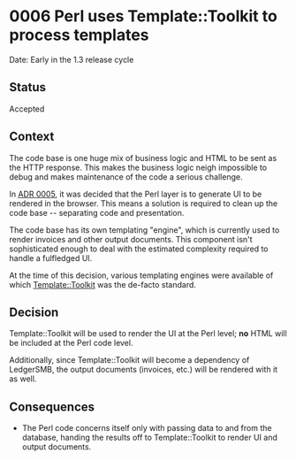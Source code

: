# 0006 Perl uses Template::Toolkit to process templates

Date: Early in the 1.3 release cycle

## Status

Accepted

## Context

The code base is one huge mix of business logic and HTML to be
sent as the HTTP response.  This makes the business logic neigh
impossible to debug and makes maintenance of the code a serious
challenge.

In [ADR 0005](./0005-business-logic-in-database-and-UI-in-Perl.md), it
was decided that the Perl layer is to generate UI to be rendered in
the browser.  This means a solution is required to clean up the code
base -- separating code and presentation.

The code base has its own templating "engine", which is currently used
to render invoices and other output documents.  This component isn't
sophisticated enough to deal with the estimated complexity required to
handle a fulfledged UI.

At the time of this decision, various templating engines were available
of which [Template::Toolkit](http://template-toolkit.org/) was the
de-facto standard.

## Decision

Template::Toolkit will be used to render the UI at the Perl level;
**no** HTML will be included at the Perl code level.

Additionally, since Template::Toolkit will become a dependency of
LedgerSMB, the output documents (invoices, etc.) will be rendered with
it as well.

## Consequences

- The Perl code concerns itself only with passing data to and from the
  database, handing the results off to Template::Toolkit to render UI
  and output documents.
